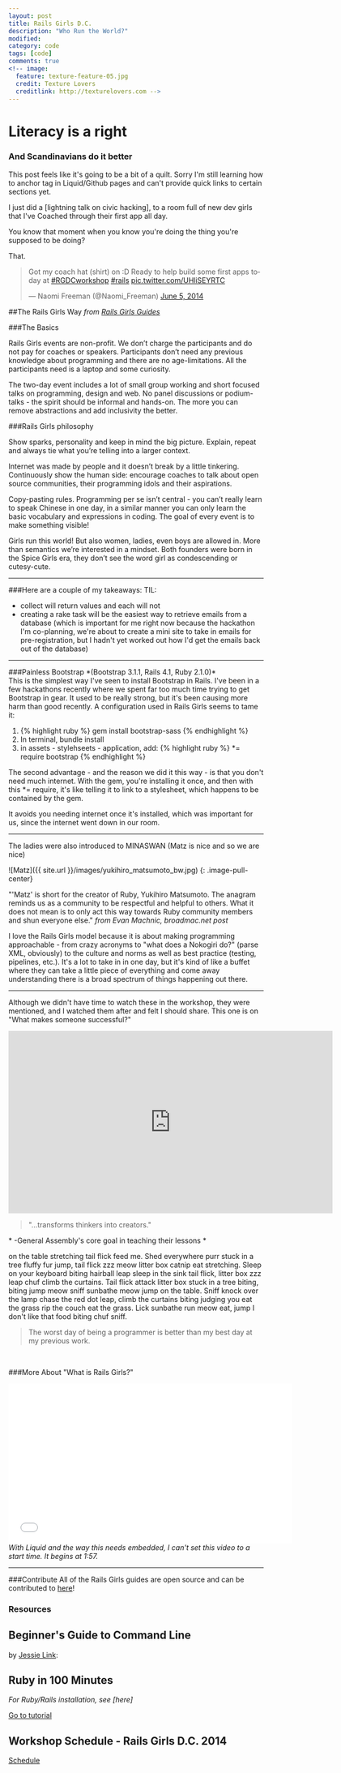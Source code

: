 ```yaml
---
layout: post
title: Rails Girls D.C.
description: "Who Run the World?"
modified: 
category: code
tags: [code]
comments: true
<!-- image:
  feature: texture-feature-05.jpg
  credit: Texture Lovers
  creditlink: http://texturelovers.com -->
---
```


# Literacy is a right

### And Scandinavians do it better

This post feels like it's going to be a bit of a quilt. Sorry I'm still learning how to anchor tag in Liquid/Github pages and can't provide quick links to certain sections yet.

I just did a [lightning talk on civic hacking], to a room full of new dev girls that I've Coached through their first app all day.

You know that moment when you know you're doing the thing you're supposed to be doing?

That.

<blockquote class="twitter-tweet" lang="en"><p>Got my coach hat (shirt) on :D Ready to help build some first apps today at <a href="https://twitter.com/search?q=%23RGDCworkshop&amp;src=hash">#RGDCworkshop</a> <a href="https://twitter.com/search?q=%23rails&amp;src=hash">#rails</a> <a href="http://t.co/UHliSEYRTC">pic.twitter.com/UHliSEYRTC</a></p>&mdash; Naomi Freeman (@Naomi_Freeman) <a href="https://twitter.com/Naomi_Freeman/statuses/474505257658372096">June 5, 2014</a></blockquote>
<script async src="//platform.twitter.com/widgets.js" charset="utf-8"></script>
<!--<script>
function toggle(id){
    var elem = document.getElementById(id);
    if(elem.style.display == 'block'){
        elem.style.display == 'none'
    } else if(elem.style.display == 'none'){
        elem.style.display == 'block'
    }
}
</script>-->
<!--<input type="button" onClick="hideStuff('themes')" value="Hide">
<input type="button" onClick="showStuff('themes')" value="Show">
<div id="themes" style="display:block">
    <h3>Stuff</h3> -->

##The Rails Girls Way
*from <a href="http://guides.railsgirls.com/guide">Rails Girls Guides</a>*

###The Basics

Rails Girls events are non-profit. We don’t charge the participants and do not pay for coaches or speakers. Participants don’t need any previous knowledge about programming and there are no age-limitations. All the participants need is a laptop and some curiosity.

The two-day event includes a lot of small group working and short focused talks on programming, design and web. No panel discussions or podium-talks - the spirit should be informal and hands-on. The more you can remove abstractions and add inclusivity the better.

###Rails Girls philosophy

Show sparks, personality and keep in mind the big picture. Explain, repeat and always tie what you’re telling into a larger context.

Internet was made by people and it doesn’t break by a little tinkering. Continuously show the human side: encourage coaches to talk about open source communities, their programming idols and their aspirations.

Copy-pasting rules. Programming per se isn’t central - you can’t really learn to speak Chinese in one day, in a similar manner you can only learn the basic vocabulary and expressions in coding. The goal of every event is to make something visible!

Girls run this world! But also women, ladies, even boys are allowed in. More than semantics we’re interested in a mindset. Both founders were born in the Spice Girls era, they don’t see the word girl as condescending or cutesy-cute.

<hr />
###Here are a couple of my takeaways:
TIL:

- collect will return values and each will not
- creating a rake task will be the easiest way to retrieve emails from a database
(which is important for me right now because the hackathon I'm co-planning, we're about to create a mini site to take in emails for pre-registration, but I hadn't yet worked out how I'd get the emails back out of the database)

<hr />
###Painless Bootstrap
*(Bootstrap 3.1.1, Rails 4.1, Ruby 2.1.0)*
<br />
This is the simplest way I've seen to install Bootstrap in Rails.
I've been in a few hackathons recently where we spent far too much time trying to get Bootstrap in gear. It used to be really strong, but it's been causing more harm than good recently. A configuration used in Rails Girls seems to tame it:

1. {% highlight ruby %} gem install bootstrap-sass {% endhighlight %}
2. In terminal, bundle install
3. in assets - stylehseets - application, add:
{% highlight ruby %} *= require bootstrap {% endhighlight %}

The second advantage - and the reason we did it this way - is that you don't need much internet. With the gem, you're installing it once, and then with this *= require, it's like telling it to link to a stylesheet, which happens to be contained by the gem.

It avoids you needing internet once it's installed, which was important for us, since the internet went down in our room. 
<hr />


The ladies were also introduced to MINASWAN
(Matz is nice and so we are nice)

![Matz]({{ site.url }}/images/yukihiro_matsumoto_bw.jpg)
{: .image-pull-center}

 "'Matz' is short for the creator of Ruby, Yukihiro Matsumoto. The anagram reminds us as a community to be respectful and helpful to others. What it does not mean is to only act this way towards Ruby community members and shun everyone else."
 *from Evan Machnic, broadmac.net post*

I love the Rails Girls model because it is about making programming approachable - from crazy acronyms to "what does a Nokogiri do?" (parse XML, obviously) to the culture and norms as well as best practice (testing, pipelines, etc.). It's a lot to take in in one day, but it's kind of like a buffet where they can take a little piece of everything and come away understanding there is a broad spectrum of things happening out there. 

<hr />

Although we didn't have time to watch these in the workshop, they were mentioned, and I watched them after and felt I should share. This one is on "What makes someone successful?"

<iframe src="http://embed.ted.com/talks/angela_lee_duckworth_the_key_to_success_grit.html" width="640" height="360" frameborder="0" scrolling="no" webkitAllowFullScreen mozallowfullscreen allowFullScreen></iframe>

<blockquote> "...transforms thinkers into creators." </blockquote>
* -General Assembly's core goal in teaching their lessons *

on the table stretching tail flick feed me. Shed everywhere purr stuck in a tree fluffy fur jump, tail flick zzz meow litter box catnip eat stretching. Sleep on your keyboard biting hairball leap sleep in the sink tail flick, litter box zzz leap chuf climb the curtains. Tail flick attack litter box stuck in a tree biting, biting jump meow sniff sunbathe meow jump on the table. Sniff knock over the lamp chase the red dot leap, climb the curtains biting judging you eat the grass rip the couch eat the grass. Lick sunbathe run meow eat, jump I don't like that food biting chuf sniff.
<br />
<blockquote> The worst day of being a programmer is better than my best day at my previous work. </blockquote>
<br />

###More About "What is Rails Girls?"
<iframe width="560" height="315" src="//www.youtube.com/embed/_rkkFdQeBlA" frameborder="0" allowfullscreen></iframe>
<i> With Liquid and the way this needs embedded, I can't set this video to a start time. It begins at 1:57. </i>
<br />

<hr />
###Contribute
All of the Rails Girls guides are open source and can be contributed to <a href="https://github.com/railsgirls/railsgirls.github.com">here</a>!

### Resources
<h2> Beginner's Guide to Command Line </h2>
 by <a href="https://twitter.com/mad_typist">Jessie Link</a>: 

<script async class="speakerdeck-embed" data-id="9d047860ce1f0131e1db2aa9d004a740" data-ratio="1.33333333333333" src="//speakerdeck.com/assets/embed.js"></script>

<h2> Ruby in 100 Minutes </h2>
<i>For Ruby/Rails installation, see [here]</i>

<a href="http://tutorials.jumpstartlab.com/projects/ruby_in_100_minutes.html">Go to tutorial</a>

<h2> Workshop Schedule - Rails Girls D.C. 2014 </h2>
<a href="https://docs.google.com/document/d/1LCei7600elHliBVYJdourGZu0V9kSpsFKHzZuo4N5YI/edit" />Schedule
